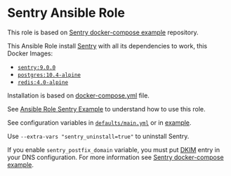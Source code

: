 # Sentry Ansible Role

This role is based on [Sentry docker-compose example](https://github.com/Its-Alex/sentry-docker-example) repository.

This Ansible Role install [Sentry](https://sentry.io) with all its dependencies to work, this Docker Images:

- [`sentry:9.0.0`](https://hub.docker.com/_/sentry/)
- [`postgres:10.4-alpine`](https://hub.docker.com/_/postgres/)
- [`redis:4.0-alpine`](https://hub.docker.com/_/redis/)

Installation is based on [docker-compose.yml](templates/docker-compose.yml) file.

See [Ansible Role Sentry Example](https://github.com/harobed/ansible-role-sentry-example) to understand how to use this role.

See configuration variables in [`defaults/main.yml`](defaults/main.yml) or in [example](https://github.com/harobed/ansible-role-sentry-example/blob/master/inventory/group_vars/all.yml).

Use  `--extra-vars "sentry_uninstall=true"` to uninstall Sentry.

If you enable `sentry_postfix_domain` variable, you must put [DKIM](https://en.wikipedia.org/wiki/DomainKeys_Identified_Mail) entry in your DNS configuration. For more information see [Sentry docker-compose example](https://github.com/Its-Alex/sentry-docker-example).
